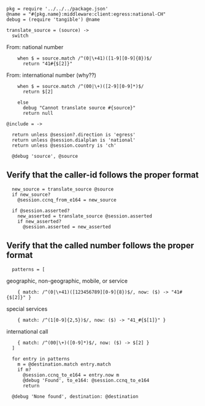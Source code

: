     pkg = require '../../../package.json'
    @name = "#{pkg.name}:middleware:client:egress:national-CH"
    debug = (require 'tangible') @name

    translate_source = (source) ->
      switch

From: national number

        when $ = source.match /^(0|\+41)([1-9][0-9]{8})$/
          return "41#{$[2]}"

From: international number (why??)

        when $ = source.match /^(00|\+)([2-9][0-9]*)$/
          return $[2]

        else
          debug "Cannot translate source #{source}"
          return null

    @include = ->

      return unless @session?.direction is 'egress'
      return unless @session.dialplan is 'national'
      return unless @session.country is 'ch'

      @debug 'source', @source

Verify that the caller-id follows the proper format
---------------------------------------------------

      new_source = translate_source @source
      if new_source?
        @session.ccnq_from_e164 = new_source

      if @session.asserted?
        new_asserted = translate_source @session.asserted
        if new_asserted?
          @session.asserted = new_asserted

Verify that the called number follows the proper format
-------------------------------------------------------

      patterns = [

geographic, non-geographic, mobile, or service

        { match: /^(0|\+41)([123456789][0-9]{8})$/, now: ($) -> "41#{$[2]}" }

special services

        { match: /^(1[0-9]{2,5})$/, now: ($) -> "41_#{$[1]}" }

international call

        { match: /^(00|\+)([0-9]*)$/, now: ($) -> $[2] }
      ]

      for entry in patterns
        m = @destination.match entry.match
        if m?
          @session.ccnq_to_e164 = entry.now m
          @debug 'Found', to_e164: @session.ccnq_to_e164
          return

      @debug 'None found', destination: @destination
